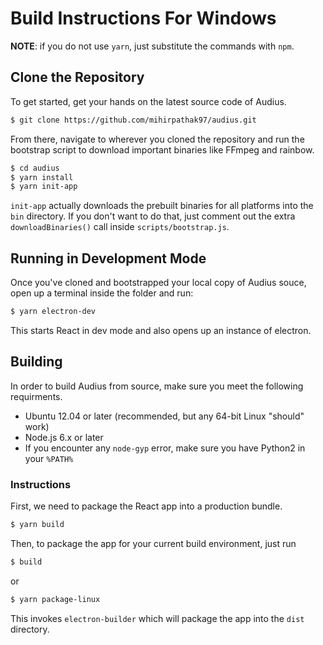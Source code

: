 # Build Instructions For Windows

**NOTE**: if you do not use `yarn`, just substitute the commands with `npm`.

## Clone the Repository

To get started, get your hands on the latest source code of Audius.

```bash
$ git clone https://github.com/mihirpathak97/audius.git
```

From there, navigate to wherever you cloned the repository and run the bootstrap script to download
important binaries like FFmpeg and rainbow.

```bash
$ cd audius
$ yarn install
$ yarn init-app
```

`init-app` actually downloads the prebuilt binaries for all platforms into the `bin` directory.
If you don't want to do that, just comment out the extra `downloadBinaries()` call inside 
`scripts/bootstrap.js`.

## Running in Development Mode

Once you've cloned and bootstrapped your local copy of Audius souce, open up a terminal inside
the folder and run: 

```bash
$ yarn electron-dev
```

This starts React in dev mode and also opens up an instance of electron.

## Building

In order to build Audius from source, make sure you meet the following requirments.

* Ubuntu 12.04 or later (recommended, but any 64-bit Linux "should" work)
* Node.js 6.x or later
* If you encounter any `node-gyp` error, make sure you have Python2 in your `%PATH%`

### Instructions

First, we need to package the React app into a production bundle.

```bash
$ yarn build
```

Then, to package the app for your current build environment, just run

```bash
$ build
```

or 

```bash
$ yarn package-linux
```

This invokes `electron-builder` which will package the app into the `dist` directory.
